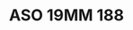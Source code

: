 ---
title: ASO 19MM 188
date: 
draft: false

# descripcion
description : Anillo de plata 925.

materials: Plata 925

color: 

dimensions: 19mm diámetro

code: 05-23-1577

type: "Anillos"

categories: []

price: $9.070,00

price_eftvo: $7.710,00

# Images
# first image will be shown in the product page
images:
  # - image: "images/path_to_image"
  # La ubicacion de las imagenes es imagenes/Anillos/Anillos.Solo Plata/05-23-1577-aso-19mm-188
  - image: "./images/anillos/solo_plata/05-23-1577-aso-19mm-188_a.jpg"
  - image: "./images/anillos/solo_plata/05-23-1577-aso-19mm-188_b.jpg"
  - image: "./images/anillos/solo_plata/05-23-1577-aso-19mm-188_c.jpg"
---